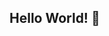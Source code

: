 ## Hello World! 👋

<!--
**ChandlerMurphy/ChandlerMurphy** is a ✨ _special_ ✨ repository because its `README.md` (this file) appears on your GitHub profile.

Here are some ideas to get you started:

🔭 I’m currently working on developing my skills as both a Front End Engineer and Software/Back End Engineer
🌱 I’m currently learning Web Development and Databases
👯 I’m looking to collaborate on Back End Projects
🤔 I’m looking for help with futhering my career
💬 Ask me about my courses and schooling thus far
📫 How to reach me: chandlermurphy02@gmail.com
-->

